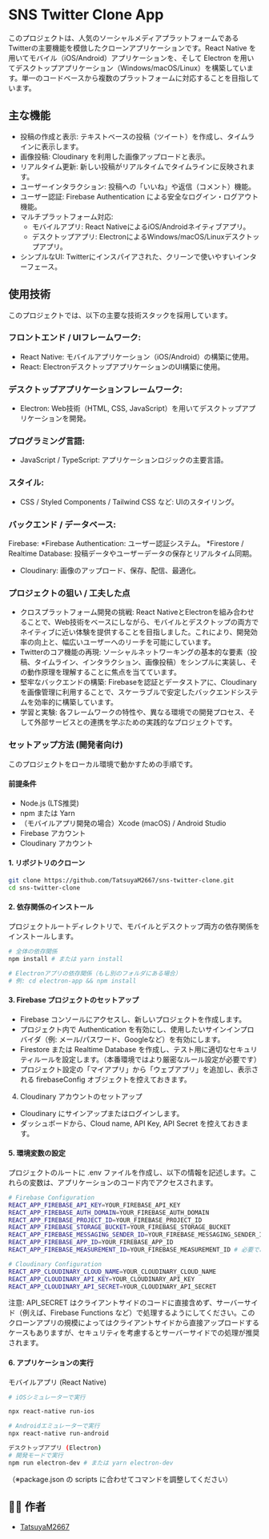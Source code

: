 # SNS Twitter Clone App

このプロジェクトは、人気のソーシャルメディアプラットフォームであるTwitterの主要機能を模倣したクローンアプリケーションです。React Native を用いてモバイル（iOS/Android）アプリケーションを、そして Electron を用いてデスクトップアプリケーション（Windows/macOS/Linux）を構築しています。単一のコードベースから複数のプラットフォームに対応することを目指しています。
## 主な機能
 * 投稿の作成と表示: テキストベースの投稿（ツイート）を作成し、タイムラインに表示します。
 * 画像投稿: Cloudinary を利用した画像アップロードと表示。
 * リアルタイム更新: 新しい投稿がリアルタイムでタイムラインに反映されます。
 * ユーザーインタラクション: 投稿への「いいね」や返信（コメント）機能。
 * ユーザー認証: Firebase Authentication による安全なログイン・ログアウト機能。
 * マルチプラットフォーム対応:
   * モバイルアプリ: React NativeによるiOS/Androidネイティブアプリ。
   * デスクトップアプリ: ElectronによるWindows/macOS/Linuxデスクトップアプリ。
 * シンプルなUI: Twitterにインスパイアされた、クリーンで使いやすいインターフェース。
## 使用技術
このプロジェクトでは、以下の主要な技術スタックを採用しています。
 ### フロントエンド / UIフレームワーク:
   * React Native: モバイルアプリケーション（iOS/Android）の構築に使用。
   * React: ElectronデスクトップアプリケーションのUI構築に使用。
 ### デスクトップアプリケーションフレームワーク:
   * Electron: Web技術（HTML, CSS, JavaScript）を用いてデスクトップアプリケーションを開発。
 ### プログラミング言語:
   * JavaScript / TypeScript: アプリケーションロジックの主要言語。
 ### スタイル:
   * CSS / Styled Components / Tailwind CSS など: UIのスタイリング。
 ### バックエンド / データベース:
   Firebase:
     *Firebase Authentication: ユーザー認証システム。
     *Firestore / Realtime Database: 投稿データやユーザーデータの保存とリアルタイム同期。
   * Cloudinary: 画像のアップロード、保存、配信、最適化。
### プロジェクトの狙い / 工夫した点
 * クロスプラットフォーム開発の挑戦: React NativeとElectronを組み合わせることで、Web技術をベースにしながら、モバイルとデスクトップの両方でネイティブに近い体験を提供することを目指しました。これにより、開発効率の向上と、幅広いユーザーへのリーチを可能にしています。
 * Twitterのコア機能の再現: ソーシャルネットワーキングの基本的な要素（投稿、タイムライン、インタラクション、画像投稿）をシンプルに実装し、その動作原理を理解することに焦点を当てています。
 * 堅牢なバックエンドの構築: Firebaseを認証とデータストアに、Cloudinaryを画像管理に利用することで、スケーラブルで安定したバックエンドシステムを効率的に構築しています。
 * 学習と実験: 各フレームワークの特性や、異なる環境での開発プロセス、そして外部サービスとの連携を学ぶための実践的なプロジェクトです。
### セットアップ方法 (開発者向け)
このプロジェクトをローカル環境で動かすための手順です。
#### 前提条件
 * Node.js (LTS推奨)
 * npm または Yarn
 * （モバイルアプリ開発の場合）Xcode (macOS) / Android Studio
 * Firebase アカウント
 * Cloudinary アカウント
#### 1. リポジトリのクローン
```bash
git clone https://github.com/TatsuyaM2667/sns-twitter-clone.git
cd sns-twitter-clone
```
#### 2. 依存関係のインストール
プロジェクトルートディレクトリで、モバイルとデスクトップ両方の依存関係をインストールします。
```bash
# 全体の依存関係
npm install # または yarn install

# Electronアプリの依存関係（もし別のフォルダにある場合）
# 例: cd electron-app && npm install
```
#### 3. Firebase プロジェクトのセットアップ
 * Firebase コンソールにアクセスし、新しいプロジェクトを作成します。
 * プロジェクト内で Authentication を有効にし、使用したいサインインプロバイダ（例: メール/パスワード、Googleなど）を有効にします。
 * Firestore または Realtime Database を作成し、テスト用に適切なセキュリティルールを設定します。（本番環境ではより厳密なルール設定が必要です）
 * プロジェクト設定の「マイアプリ」から「ウェブアプリ」を追加し、表示される firebaseConfig オブジェクトを控えておきます。
4. Cloudinary アカウントのセットアップ
 * Cloudinary にサインアップまたはログインします。
 * ダッシュボードから、Cloud name, API Key, API Secret を控えておきます。
#### 5. 環境変数の設定
プロジェクトのルートに .env ファイルを作成し、以下の情報を記述します。これらの変数は、アプリケーションのコード内でアクセスされます。
```bash
# Firebase Configuration
REACT_APP_FIREBASE_API_KEY=YOUR_FIREBASE_API_KEY
REACT_APP_FIREBASE_AUTH_DOMAIN=YOUR_FIREBASE_AUTH_DOMAIN
REACT_APP_FIREBASE_PROJECT_ID=YOUR_FIREBASE_PROJECT_ID
REACT_APP_FIREBASE_STORAGE_BUCKET=YOUR_FIREBASE_STORAGE_BUCKET
REACT_APP_FIREBASE_MESSAGING_SENDER_ID=YOUR_FIREBASE_MESSAGING_SENDER_ID
REACT_APP_FIREBASE_APP_ID=YOUR_FIREBASE_APP_ID
REACT_APP_FIREBASE_MEASUREMENT_ID=YOUR_FIREBASE_MEASUREMENT_ID # 必要であれば

# Cloudinary Configuration
REACT_APP_CLOUDINARY_CLOUD_NAME=YOUR_CLOUDINARY_CLOUD_NAME
REACT_APP_CLOUDINARY_API_KEY=YOUR_CLOUDINARY_API_KEY
REACT_APP_CLOUDINARY_API_SECRET=YOUR_CLOUDINARY_API_SECRET
```
注意: API_SECRET はクライアントサイドのコードに直接含めず、サーバーサイド（例えば、Firebase Functions など）で処理するようにしてください。このクローンアプリの規模によってはクライアントサイドから直接アップロードするケースもありますが、セキュリティを考慮するとサーバーサイドでの処理が推奨されます。
#### 6. アプリケーションの実行

モバイルアプリ (React Native)
```bash
# iOSシミュレーターで実行

npx react-native run-ios

# Androidエミュレーターで実行
npx react-native run-android

デスクトップアプリ (Electron)
# 開発モードで実行
npm run electron-dev # または yarn electron-dev
```
（※package.json の scripts に合わせてコマンドを調整してください）
## 👨‍💻 作者
- [TatsuyaM2667](https://github.com/TatsuyaM2667)
